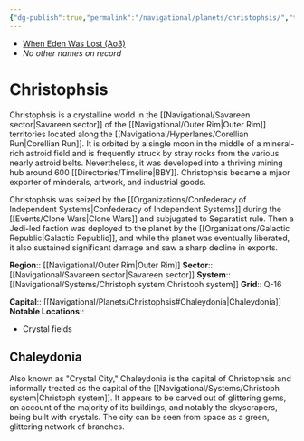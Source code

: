 ```yaml
---
{"dg-publish":true,"permalink":"/navigational/planets/christophsis/","tags":["map","planet","corellianrun","outerrim","savareen"]}
---
```


- [When Eden Was Lost (Ao3)](https://archiveofourown.org/works/19334440/chapters/45992584)
- *No other names on record* 
# Christophsis

Christophsis is a crystalline world in the [[Navigational/Savareen sector\|Savareen sector]] of the [[Navigational/Outer Rim\|Outer Rim]] territories located along the [[Navigational/Hyperlanes/Corellian Run\|Corellian Run]]. It is orbited by a single moon in the middle of a mineral-rich astroid field and is frequently struck by stray rocks from the various nearly astroid belts. Nevertheless, it was developed into a thriving mining hub around 600 [[Directories/Timeline\|BBY]]. Christophsis became a mjaor exporter of minderals, artwork, and industrial goods.

Christophsis was seized by the [[Organizations/Confederacy of Independent Systems\|Confederacy of Independent Systems]] during the [[Events/Clone Wars\|Clone Wars]] and subjugated to Separatist rule. Then a Jedi-led faction was deployed to the planet by the [[Organizations/Galactic Republic\|Galactic Republic]], and while the planet was eventually liberated, it also sustained significant damage and saw a sharp decline in exports.

**Region**::  [[Navigational/Outer Rim\|Outer Rim]]
**Sector**::  [[Navigational/Savareen sector\|Savareen sector]]
**System**::  [[Navigational/Systems/Christoph system\|Christoph system]]
**Grid**::  Q-16

**Capital**:: [[Navigational/Planets/Christophsis#Chaleydonia\|Chaleydonia]]
**Notable Locations**::
- Crystal fields
## Chaleydonia

Also known as "Crystal City," Chaleydonia is the capital of Christophsis and informally treated as the capital of the [[Navigational/Systems/Christoph system\|Christoph system]]. It appears to be carved out of glittering gems, on account of the majority of its buildings, and notably the skyscrapers, being built with crystals. The city can be seen from space as a green, glittering network of branches. 